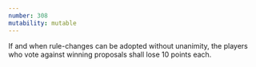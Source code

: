 ```yaml
---
number: 308
mutability: mutable
---
```


If and when rule-changes can be adopted without unanimity, the players who vote against winning proposals shall lose 10 points each.

